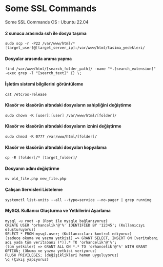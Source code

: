 # Some SSL Commands
Some SSL Commands OS : Ubuntu 22.04

#### 2 sunucu arasında ssh ile dosya taşıma
~~~ ssh
sudo scp -r -P22 /var/www/html/* [target_user]@[target_server_ip]:/var/www/html/tasima_yedekleri/
~~~

#### Dosyalar arasında arama yapma
~~~ ssh
find /var/www/html/[search_folder_path]/ -name "*.[search_extension]" -exec grep -l "[search_text]" {} \;
~~~

#### İşletim sistemi bilgilerini görüntüleme
~~~ ssh
cat /etc/os-release
~~~

#### Klasör ve klasörün altındaki dosyaların sahipliğini değiştirme
~~~ ssh
sudo chown -R [user]:[user] /var/www/html/[folder]/
~~~

#### Klasör ve klasörün altındaki dosyaların iznini değiştirme
~~~ ssh
sudo chmod -R 0777 /var/www/html/[folder]/
~~~

#### Klasör ve klasörün altındaki dosyaları kopyalama
~~~ ssh
cp -R [folder]/* [target_folder]/
~~~

#### Dosyanın adını değiştirme
~~~ ssh
mv old_file.php new_file.php
~~~

#### Çalışan Servisleri Listeleme
~~~ ssh
systemctl list-units --all --type=service --no-pager | grep running
~~~

#### MySQL Kullanıcı Oluşturma ve Yetkilerini Ayarlama
~~~ ssh
mysql -u root -p (Root ile mysqle bağlanıyoruz)
CREATE USER 'orhancelik'@'%' IDENTIFIED BY '12345'; (Kullanıcıyı oluşturuyoruz)
SELECT * FROM mysql.user; (Kullanıcıları kontrol ediyoruz)
(sadece okuma ve yazma yetkisi) => GRANT SELECT, INSERT ON [veritabanı adı yada tüm veritabanı (*)].* TO 'orhancelik'@'%';
(tüm yetkiler) => GRANT ALL ON *.* TO 'orhancelik'@'%' WITH GRANT OPTION; (Okuma ve yazma yetkisi veriyoruz)
FLUSH PRIVILEGES; (değişiklikleri hemen uyguluyoruz)
\q (Çıkış yapıyoruz)
~~~
